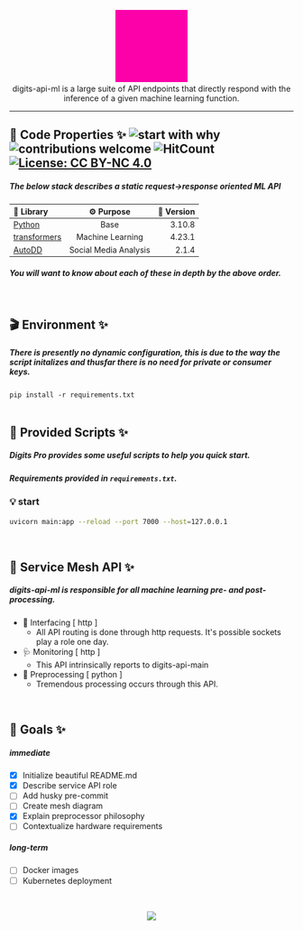 <p align="center">
<a target="_blank" rel="noreferrer" href="https://www.buymeacoffee.com/alloydylan
"><img style="max-width:175px;" src="./digits2.gif">
</a>
<br>
digits-api-ml is a large suite of API endpoints that directly respond with the inference of a given machine learning function.<br>
</p>
<hr>

## 📝 Code Properties ✨ ![start with why](https://img.shields.io/badge/start%20with-why%3F-brightgreen.svg?style=flat) ![contributions welcome](https://img.shields.io/badge/contributions-welcome-brightgreen.svg?style=flat) ![HitCount](https://hits.dwyl.com/dylanalloy/digits-ui.svg?style=flat-square) [![License: CC BY-NC 4.0](https://img.shields.io/badge/License-CC_BY--NC_4.0-lightgrey.svg)](https://creativecommons.org/licenses/by-nc/4.0/)

##### The below stack describes a static request->response oriented ML API

| 📁 Library | ⚙ Purpose | 📎 Version |
| :-- | :-: | --: |
| [Python](https://python.org) | Base | 3.10.8 |
| [transformers](https://pypi.org/project/transformers/) | Machine Learning | 4.23.1 |
| [AutoDD](https://pypi.org/project/AutoDD/) | Social Media Analysis | 2.1.4 |

##### You will want to know about each of these in depth by the above order.

<br>

## 🎬 Environment ✨


##### There is presently no dynamic configuration, this is due to the way the script initalizes and thusfar there is no need for private or consumer keys.

`pip install -r requirements.txt ` <br> <br>

## 📜 Provided Scripts ✨

##### Digits Pro provides some useful scripts to help you quick start.

##### Requirements provided in `requirements.txt`.

### 💡 start

```bash
uvicorn main:app --reload --port 7000 --host=127.0.0.1
```

<br>

## 🏰 Service Mesh API ✨

##### digits-api-ml is responsible for all machine learning pre- and post-processing. 

 - 🔌 Interfacing [ http ]
     - All API routing is done through http requests. It's possible sockets play a role one day.
 - 🩺 Monitoring [ http ]
     - This API intrinsically reports to digits-api-main
 - 🧮 Preprocessing [ python ]
     - Tremendous processing occurs through this API.

<br>

## 💎 Goals ✨

##### immediate

- [x] Initialize beautiful README.md
- [x] Describe service API role
- [ ] Add husky pre-commit
- [ ] Create mesh diagram
- [x] Explain preprocessor philosophy
- [ ] Contextualize hardware requirements

##### long-term

- [ ] Docker images
- [ ] Kubernetes deployment

<br>
<p align="center">
<a target="_blank" rel="noreferrer" href="https://www.buymeacoffee.com/alloydylan
"><img style="max-width:175px;" src="https://www.buymeacoffee.com/assets/img/guidelines/download-assets-sm-3.svg"></a>
</a>
</p>
